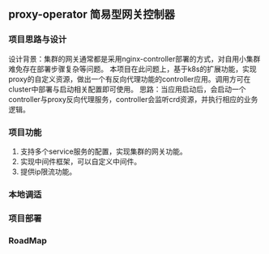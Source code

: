 ## proxy-operator 简易型网关控制器

### 项目思路与设计
设计背景：集群的网关通常都是采用nginx-controller部署的方式，对自用小集群难免存在部署步骤复杂等问题。
本项目在此问题上，基于k8s的扩展功能，实现proxy的自定义资源，做出一个有反向代理功能的controller应用。调用方可在cluster中部署与启动相关配置即可使用。
思路：当应用启动后，会启动一个controller与proxy反向代理服务，controller会监听crd资源，并执行相应的业务逻辑。

### 项目功能
1. 支持多个service服务的配置，实现集群的网关功能。
2. 实现中间件框架，可以自定义中间件。
3. 提供ip限流功能。
### 本地调适


### 项目部署


### RoadMap